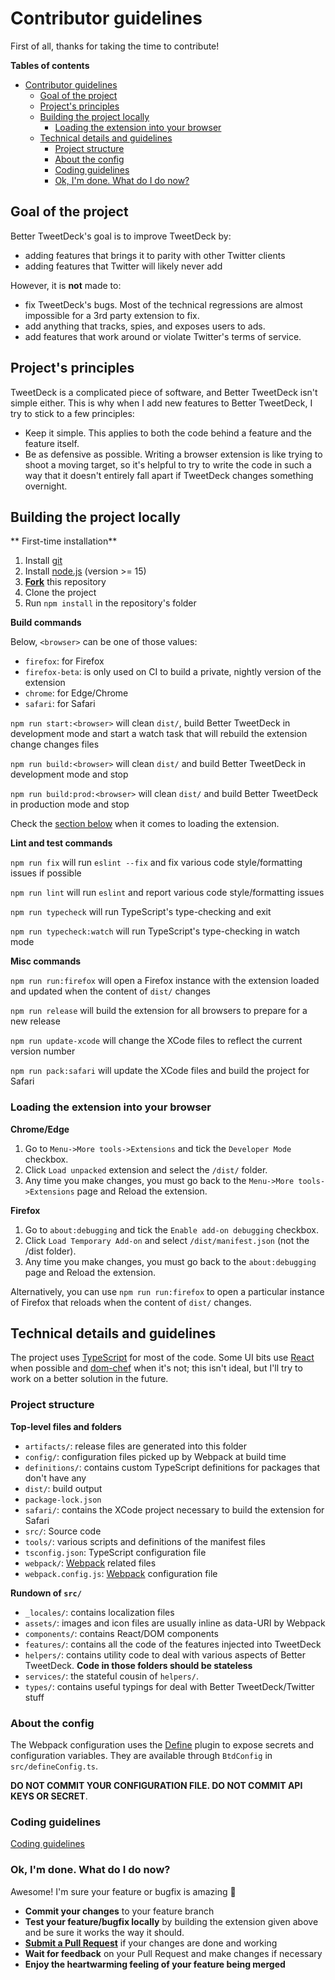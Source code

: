 # Contributor guidelines

First of all, thanks for taking the time to contribute!

**Tables of contents**

- [Contributor guidelines](#contributor-guidelines)
  - [Goal of the project](#goal-of-the-project)
  - [Project's principles](#projects-principles)
  - [Building the project locally](#building-the-project-locally)
    - [Loading the extension into your browser](#loading-the-extension-into-your-browser)
  - [Technical details and guidelines](#technical-details-and-guidelines)
    - [Project structure](#project-structure)
    - [About the config](#about-the-config)
    - [Coding guidelines](#coding-guidelines)
    - [Ok, I'm done. What do I do now?](#ok-im-done-what-do-i-do-now)

## Goal of the project

Better TweetDeck's goal is to improve TweetDeck by:

- adding features that brings it to parity with other Twitter clients
- adding features that Twitter will likely never add

However, it is **not** made to:

- fix TweetDeck's bugs. Most of the technical regressions are almost impossible for a 3rd party extension to fix.
- add anything that tracks, spies, and exposes users to ads.
- add features that work around or violate Twitter's terms of service.

## Project's principles

TweetDeck is a complicated piece of software, and Better TweetDeck isn't simple either. This is why when I add new features to Better TweetDeck, I try to stick to a few principles:

- Keep it simple. This applies to both the code behind a feature and the feature itself.
- Be as defensive as possible. Writing a browser extension is like trying to shoot a moving target, so it's helpful to try to write the code in such a way that it doesn't entirely fall apart if TweetDeck changes something overnight.

## Building the project locally

** First-time installation**

1. Install [git](https://git-scm.com/)
2. Install [node.js](https://nodejs.org/en/) (version >= 15)
3. **[Fork](https://github.com/eramdam/BetterTweetDeck/fork)** this repository
4. Clone the project
5. Run `npm install` in the repository's folder

**Build commands**

Below, `<browser>` can be one of those values:

- `firefox`: for Firefox
- `firefox-beta`: is only used on CI to build a private, nightly version of the extension
- `chrome`: for Edge/Chrome
- `safari`: for Safari

`npm run start:<browser>` will clean `dist/`, build Better TweetDeck in development mode and start a watch task that will rebuild the extension change changes files

`npm run build:<browser>` will clean `dist/` and build Better TweetDeck in development mode and stop

`npm run build:prod:<browser>` will clean `dist/` and build Better TweetDeck in production mode and stop

Check the [section below](#loading-the-extension-into-your-browser) when it comes to loading the extension.

**Lint and test commands**

`npm run fix` will run `eslint --fix` and fix various code style/formatting issues if possible

`npm run lint` will run `eslint` and report various code style/formatting issues

`npm run typecheck` will run TypeScript's type-checking and exit

`npm run typecheck:watch` will run TypeScript's type-checking in watch mode

**Misc commands**

`npm run run:firefox` will open a Firefox instance with the extension loaded and updated when the content of `dist/` changes

`npm run release` will build the extension for all browsers to prepare for a new release

`npm run update-xcode` will change the XCode files to reflect the current version number

`npm run pack:safari` will update the XCode files and build the project for Safari

### Loading the extension into your browser

**Chrome/Edge**

1. Go to `Menu->More tools->Extensions` and tick the `Developer Mode` checkbox.
2. Click `Load unpacked` extension and select the `/dist/` folder.
3. Any time you make changes, you must go back to the `Menu->More tools->Extensions` page and Reload the extension.

**Firefox**

1. Go to `about:debugging` and tick the `Enable add-on debugging` checkbox.
2. Click `Load Temporary Add-on` and select `/dist/manifest.json` (not the /dist folder).
3. Any time you make changes, you must go back to the `about:debugging` page and Reload the extension.

Alternatively, you can use `npm run run:firefox` to open a particular instance of Firefox that reloads when the content of `dist/` changes.

## Technical details and guidelines

The project uses [TypeScript](https://www.typescriptlang.org/) for most of the code. Some UI bits use [React](https://reactjs.org/) when possible and [dom-chef](https://github.com/vadimdemedes/dom-chef) when it's not; this isn't ideal, but I'll try to work on a better solution in the future.

### Project structure

**Top-level files and folders**

- `artifacts/`: release files are generated into this folder
- `config/`: configuration files picked up by Webpack at build time
- `definitions/`: contains custom TypeScript definitions for packages that don't have any
- `dist/`: build output
- `package-lock.json`
- `safari/`: contains the XCode project necessary to build the extension for Safari
- `src/`: Source code
- `tools/`: various scripts and definitions of the manifest files
- `tsconfig.json`: TypeScript configuration file
- `webpack/`: [Webpack](https://webpack.js.org/) related files
- `webpack.config.js`: [Webpack](https://webpack.js.org/) configuration file

**Rundown of `src/`**

- `_locales/`: contains localization files
- `assets/`: images and icon files are usually inline as data-URI by Webpack
- `components/`: contains React/DOM components
- `features/`: contains all the code of the features injected into TweetDeck
- `helpers/`: contains utility code to deal with various aspects of Better TweetDeck. **Code in those folders should be stateless**
- `services/`: the stateful cousin of `helpers/`.
- `types/`: contains useful typings for deal with Better TweetDeck/Twitter stuff

### About the config

The Webpack configuration uses the [Define](https://webpack.js.org/plugins/define-plugin/) plugin to expose secrets and configuration variables. They are available through `BtdConfig` in `src/defineConfig.ts`.

**DO NOT COMMIT YOUR CONFIGURATION FILE. DO NOT COMMIT API KEYS OR SECRET**.

### Coding guidelines

[Coding guidelines](./docs/coding-guidelines.md)

### Ok, I'm done. What do I do now?

Awesome! I'm sure your feature or bugfix is amazing :tada:

- **Commit your changes** to your feature branch
- **Test your feature/bugfix locally** by building the extension given above and be sure it works the way it should.
- **[Submit a Pull Request](https://github.com/eramdam/BetterTweetDeck/compare)** if your changes are done and working
- **Wait for feedback** on your Pull Request and make changes if necessary
- **Enjoy the heartwarming feeling of your feature being merged**
